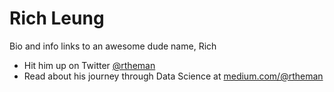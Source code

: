 Rich Leung
=========

Bio and info links to an awesome dude name, Rich

  - Hit him up on Twitter [@rtheman]
  - Read about his journey through Data Science at [medium.com/@rtheman]


[@rtheman]:http://twitter.com/rtheman
[medium.com/@rtheman]:http://www.medium.com/@rtheman